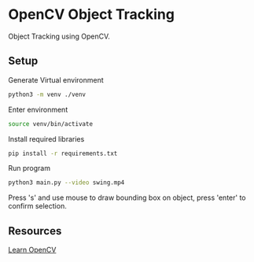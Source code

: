 # OpenCV Object Tracking
Object Tracking using OpenCV.


## Setup
Generate Virtual environment
```bash
python3 -m venv ./venv
```
Enter environment
```bash
source venv/bin/activate
```
Install required libraries
```bash
pip install -r requirements.txt
```
Run program 
```bash
python3 main.py --video swing.mp4
```
Press 's' and use mouse to draw bounding box on object, press 'enter' to confirm selection.

## Resources
[Learn OpenCV](https://www.learnopencv.com/object-tracking-using-opencv-cpp-python/)
